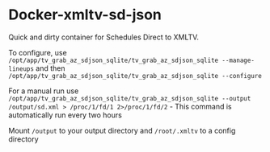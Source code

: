 # Docker-xmltv-sd-json
 
Quick and dirty container for Schedules Direct to XMLTV.

To configure, use `/opt/app/tv_grab_az_sdjson_sqlite/tv_grab_az_sdjson_sqlite --manage-lineups` and then `/opt/app/tv_grab_az_sdjson_sqlite/tv_grab_az_sdjson_sqlite --configure`

For a manual run use `/opt/app/tv_grab_az_sdjson_sqlite/tv_grab_az_sdjson_sqlite --output /output/sd.xml > /proc/1/fd/1 2>/proc/1/fd/2` - This command is automatically run every two hours

Mount `/output` to your output directory and `/root/.xmltv` to a config directory
